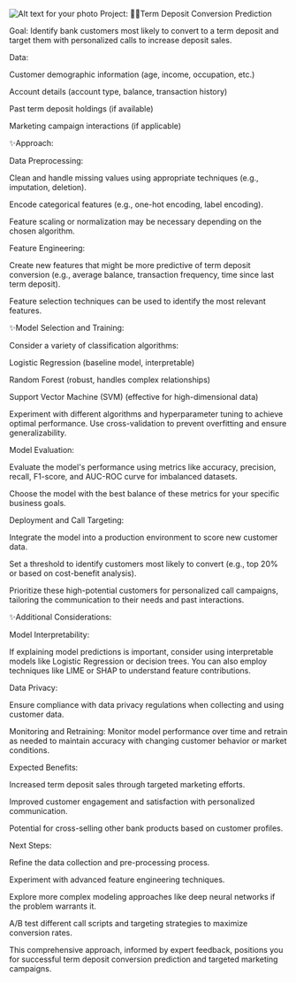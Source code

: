 ![Alt text for your photo](https://image.freepik.com/free-vector/happy-piggy-bank-mascot-design_35422-31.jpg)
Project: 🏢🏢Term Deposit Conversion Prediction

Goal: Identify bank customers most likely to convert to a term deposit and target them with personalized calls to increase deposit sales.

Data:

Customer demographic information (age, income, occupation, etc.)

Account details (account type, balance, transaction history)

Past term deposit holdings (if available)

Marketing campaign interactions (if applicable)


✨Approach:


Data Preprocessing:

Clean and handle missing values using appropriate techniques (e.g., imputation, deletion).

Encode categorical features (e.g., one-hot encoding, label encoding).

Feature scaling or normalization may be necessary depending on the chosen algorithm.


Feature Engineering:

Create new features that might be more predictive of term deposit conversion (e.g., average balance, transaction frequency, time since last term deposit).

Feature selection techniques can be used to identify the most relevant features.


✨Model Selection and Training:


Consider a variety of classification algorithms:

Logistic Regression (baseline model, interpretable)

Random Forest (robust, handles complex relationships)

Support Vector Machine (SVM) (effective for high-dimensional data)

Experiment with different algorithms and hyperparameter tuning to achieve optimal performance.
Use cross-validation to prevent overfitting and ensure generalizability.


Model Evaluation:

Evaluate the model's performance using metrics like accuracy, precision, recall, F1-score, and AUC-ROC curve for imbalanced datasets.

Choose the model with the best balance of these metrics for your specific business goals.


Deployment and Call Targeting:

Integrate the model into a production environment to score new customer data.

Set a threshold to identify customers most likely to convert (e.g., top 20% or based on cost-benefit analysis).

Prioritize these high-potential customers for personalized call campaigns, tailoring the communication to their needs and past interactions.


✨Additional Considerations:


Model Interpretability: 

If explaining model predictions is important, consider using interpretable models like Logistic Regression or decision trees. You can also employ techniques like LIME or SHAP to understand feature contributions.


Data Privacy:

Ensure compliance with data privacy regulations when collecting and using customer data.

Monitoring and Retraining: Monitor model performance over time and retrain as needed to maintain accuracy with changing customer behavior or market conditions.


Expected Benefits:

Increased term deposit sales through targeted marketing efforts.

Improved customer engagement and satisfaction with personalized communication.

Potential for cross-selling other bank products based on customer profiles.


Next Steps:

Refine the data collection and pre-processing process.

Experiment with advanced feature engineering techniques.

Explore more complex modeling approaches like deep neural networks if the problem warrants it.

A/B test different call scripts and targeting strategies to maximize conversion rates.

This comprehensive approach, informed by expert feedback, positions you for successful term deposit conversion prediction and targeted marketing campaigns.
